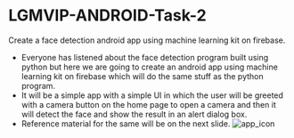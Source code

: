 
# LGMVIP-ANDROID-Task-2

Create a face detection android app using machine learning kit on firebase.

- Everyone has listened about the face detection program built using python but here we are going to create an android app using machine learning kit on firebase which will do the same stuff as the python program.
- It will be a simple app with a simple UI in which the user will be greeted with a camera button on the home page to open a camera and then it will detect the face and show the result in an alert dialog box.
- Reference material for the same will be on the next slide.
![app_icon](https://user-images.githubusercontent.com/83088291/130014372-8288f843-e974-4fbf-8e16-757af747686e.jpg)


